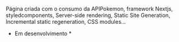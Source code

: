 Página criada com o consumo da APIPokemon, framework Nextjs, styledcomponents,
 Server-side rendering, Static Site Generation, Incremental static regeneration, CSS modules...
 * Em desenvolvimento *